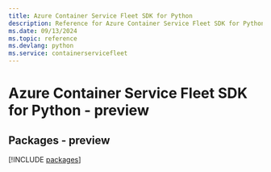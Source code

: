 ```yaml
---
title: Azure Container Service Fleet SDK for Python
description: Reference for Azure Container Service Fleet SDK for Python
ms.date: 09/13/2024
ms.topic: reference
ms.devlang: python
ms.service: containerservicefleet
---
```

# Azure Container Service Fleet SDK for Python - preview
## Packages - preview
[!INCLUDE [packages](container-service-fleet-index.md)]